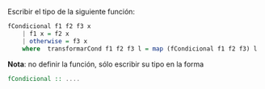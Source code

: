 Escribir el tipo de la siguiente función:

```Haskell
fCondicional f1 f2 f3 x
    | f1 x = f2 x
    | otherwise = f3 x
    where  transformarCond f1 f2 f3 l = map (fCondicional f1 f2 f3) l
```

**Nota**: no definir la función, sólo escribir su tipo en la forma

```Haskell
fCondicional :: ....
```
